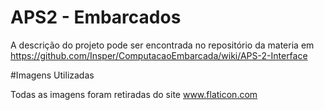 # APS2 - Embarcados

A descrição do projeto pode ser encontrada no repositório da materia em https://github.com/Insper/ComputacaoEmbarcada/wiki/APS-2-Interface

#Imagens Utilizadas

Todas as imagens foram retiradas do site www.flaticon.com

